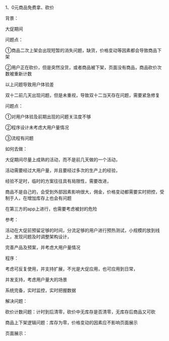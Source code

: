 1、0元商品免费拿、砍价

背景：

大促期间



问题点：

①商品二次上架会出现短暂的消失问题，缺货，价格变动等因素都会导致商品下架

②用户正在砍价，但是突然没货，或者商品被下架，页面没有商品，商品砍价次数被重新计数

以上问题导致用户体验差

双十二前几天出现问题，但是未重视，导致双十二当天存在问题，需要紧急修复



问题点：

①对用户体验及前期出现的问题关注度不够

②程序设计未考虑大用户量情况

③流程有问题



如何去做：

大促期间尽量上成熟的活动，而不是前几天做的一个活动，

活动需要经过大用户量，并且要经过多次的生产上的经验，

经验不足时，临时的方案往往具有局限性，需要改进，

商品不是自己的，会受到外部因素影响很大，佣金，价格变动都需要实时把控，受制于人，在增加库存上也会有问题

在第三方的app上进行，也需要考虑被封的危险



参考：

活动在大促前预留足够的时间，分流足够的用户进行预热测试，小规模的放到线上，发现问题及时调整架构设计，

完善产品及预案，并考虑大用户量情况



程序：

考虑可反复使用，并支持扩展，不光是大促应用，也可应用到日常，

并发支持，考虑用户量大的场景

系统完备，实时监控，实时把握数据



解决问题：

砍价计数问题：计时到后清零，砍价中无库存是否清零，无库存后商品又可砍

商品上下架逻辑问题：库存为零，价格变动的因素应不影响页面展示

页面展示：